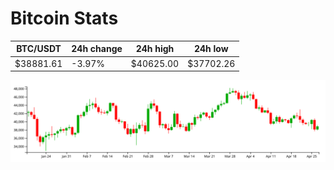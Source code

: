 # Bitcoin Stats

BTC/USDT|24h change|24h high|24h low|
|---|---|---|---|
|$38881.61|-3.97%|$40625.00|$37702.26|

<img src="./chart.svg">
